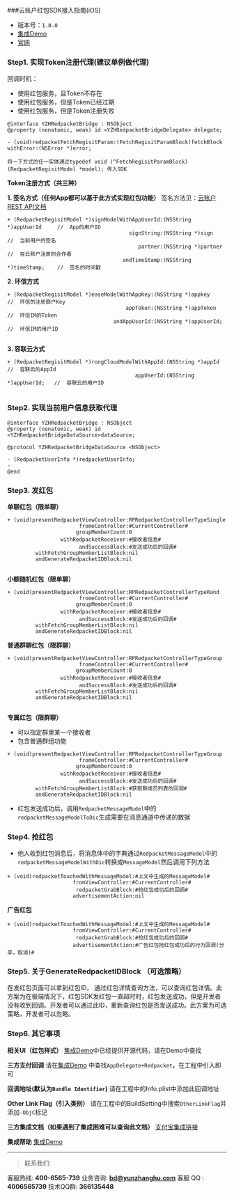 ###云账户红包SDK接入指南(iOS)
- 版本号：`1.0.0`
- [集成Demo](https://github.com/YunzhanghuOpen/Redpacket-Demo-iOS)
- [官网](https://www.yunzhanghu.com)

### Step1. 实现Token注册代理(建议单例做代理)
回调时机：

* 使用红包服务，且Token不存在
* 使用红包服务，但是Token已经过期
* 使用红包服务，但是Token注册失败

```
@interface YZHRedpacketBridge : NSObject
@property (nonatomic, weak) id <YZHRedpacketBridgeDelegate> delegate;

- (void)redpacketFetchRegisitParam:(FetchRegisitParamBlock)fetchBlock withError:(NSError *)error;

将一下方式的任一实体通过typedef void (^FetchRegisitParamBlock)(RedpacketRegisitModel *model); 传入SDK

```
**Token注册方式（共三种）**

**1. 签名方式（任何App都可以基于此方式实现红包功能）**
 签名方法见：[云账户REST API文档](http://yunzhanghu-com.oss-cn-qdjbp-a.aliyuncs.com/%E4%BA%91%E8%B4%A6%E6%88%B7%E7%BA%A2%E5%8C%85%E6%8E%A5%E5%8F%A3%E6%96%87%E6%A1%A3-v3_0_1.pdf)

```
+ (RedpacketRegisitModel *)signModelWithAppUserId:(NSString *)appUserId     //  App的用户ID
                                       signString:(NSString *)sign          //  当前用户的签名
                                          partner:(NSString *)partner       //  在云账户注册的合作者
                                     andTimeStamp:(NSString *)timeStamp;    //  签名的时间戳
```
**2. 环信方式**

```
+ (RedpacketRegisitModel *)easeModelWithAppKey:(NSString *)appkey           //  环信的注册商户Key
                                      appToken:(NSString *)appToken         //  环信IM的Token
                                  andAppUserId:(NSString *)appUserId;       //  环信IM的用户ID
                                  
```
**3. 容联云方式**

```
+ (RedpacketRegisitModel *)rongCloudModelWithAppId:(NSString *)appId        //  容联云的AppId
                                         appUserId:(NSString *)appUserId;   //  容联云的用户ID
                                         
```

### Step2. 实现当前用户信息获取代理

```
@interface YZHRedpacketBridge : NSObject
@property (nonatomic, weak) id <YZHRedpacketBridgeDataSource>dataSource;

@protocol YZHRedpacketBridgeDataSource <NSObject>

- (RedpacketUserInfo *)redpacketUserInfo;
- 
@end

```

### Step3. 发红包
**单聊红包（限单聊）**

```
+ (void)presentRedpacketViewController:RPRedpacketControllerTypeSingle
                       fromeController:#CurrentController#
                      groupMemberCount:0
                 withRedpacketReceiver:#接收者信息#
                       andSuccessBlock:#发送成功后的回调#
         withFetchGroupMemberListBlock:nil
         andGenerateRedpacketIDBlock:nil
         
```

**小额随机红包（限单聊）**

```
+ (void)presentRedpacketViewController:RPRedpacketControllerTypeRand
                       fromeController:#CurrentController#
                      groupMemberCount:0
                 withRedpacketReceiver:#接收者信息#
                       andSuccessBlock:#发送成功后的回调#
         withFetchGroupMemberListBlock:nil
         andGenerateRedpacketIDBlock:nil
```

**普通群聊红包（限群聊）**

```
+ (void)presentRedpacketViewController:RPRedpacketControllerTypeGroup
                       fromeController:#CurrentController#
                      groupMemberCount:0
                 withRedpacketReceiver:#接收者信息#
                       andSuccessBlock:#发送成功后的回调#
         withFetchGroupMemberListBlock:nil
         andGenerateRedpacketIDBlock:nil
         
```

**专属红包（限群聊）**

* 可以指定群里某一个接收者
* 包含普通群组功能

```
+ (void)presentRedpacketViewController:RPRedpacketControllerTypeGroup
                       fromeController:#CurrentController#
                      groupMemberCount:0
                 withRedpacketReceiver:#接收者信息#
                       andSuccessBlock:#发送成功后的回调#
         withFetchGroupMemberListBlock:#获取群成员列表的回调#
         andGenerateRedpacketIDBlock:nil
```

* 红包发送成功后，调用`RedpacketMessageModel`中的`redpacketMessageModelToDic`生成需要在消息通道中传递的数据


### Step4. 抢红包

* 他人收到红包消息后，将消息体中的字典通过`RedpacketMessageModel`中的`redpacketMessageModelWithDic`转换成`MessageModel`然后调用下列方法

```
+ (void)redpacketTouchedWithMessageModel:#上文中生成的MessageModel#
                     fromViewController:#CurrentController#
                      redpacketGrabBlock:#抢红包成功后的回调#
                     advertisementAction:nil
```

**广告红包**

```
+ (void)redpacketTouchedWithMessageModel:#上文中生成的MessageModel#
                     fromViewController:#CurrentController#
                      redpacketGrabBlock:#抢红包成功后的回调#
                     advertisementAction:#广告红包抢红包成功后的行为回调(分享，取消)#

```

### Step5. 关于GenerateRedpacketIDBlock （可选策略）
 在发红包页面可以拿到红包ID， 通过红包详情查询方法，可以查询红包详情。此方案为在极端情况下，红包SDK发红包一直超时时，红包发送成功，但是开发者没有收到回调。开发者可以通过此ID，重新查询红包是否发送成功。此方案为可选策略，开发者可以忽略。

### Step6. 其它事项

**相关UI（红包样式）**
[集成Demo](https://github.com/YunzhanghuOpen/Redpacket-Demo-iOS)中已经提供开源代码，请在Demo中查找

**三方支付回调**
请在[集成Demo](https://github.com/YunzhanghuOpen/Redpacket-Demo-iOS) 中查找`AppDelegate+Redpacket`，在工程中引入即可

**回调地址(默认为`Bundle Identifier`)**
请在工程中的Info.plist中添加此回调地址

**Other Link Flag（引入类别）**
请在工程中的BuildSetting中搜索`OtherLinkFlag`并添加`-ObjC`标记

**三方集成文档（如果遇到了集成困难可以查询此文档）**
[支付宝集成链接](https://doc.open.alipay.com/doc2/detail.htm?spm=a219a.7629140.0.0.UccR9D&treeId=59&articleId=103676&docType=1)

**集成帮助**
[集成Demo](https://github.com/YunzhanghuOpen/Redpacket-Demo-iOS)

---


> 联系我们:

 客服热线: **400-6565-739**
 业务咨询: **bd@yunzhanghu.com**
 客服 QQ :  **4006565739**
 技术QQ群: **366135448**
